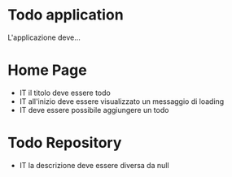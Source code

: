 # Todo application

L'applicazione deve...

# Home Page

+ IT il titolo deve essere todo
+ IT all'inizio deve essere visualizzato un messaggio di loading
+ IT deve essere possibile aggiungere un todo

# Todo Repository

+ IT la descrizione deve essere diversa da null
